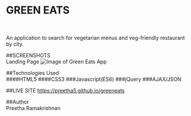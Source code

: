 # GREEN EATS
<br />

An application to search for vegetarian menus and veg-friendly restaurant by city.



##SCREENSHOTS
<br />
Landing Page
![Image of Green Eats App](https://preetha5.github.com/greeneats/images/greeneats.jpg)

##Technologies Used
<br />
####HTML5
####CSS3
###Javascript(ES6)
###jQuery
###AJAX/JSON

##LIVE SITE
https://preetha5.github.io/greeneats

##Author
<br />
Preetha Ramakrishnan
